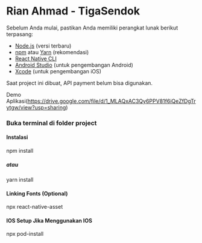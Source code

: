 # Rian Ahmad - TigaSendok
 
Sebelum Anda mulai, pastikan Anda memiliki perangkat lunak berikut terpasang:

- [Node.js](https://nodejs.org/) (versi terbaru)
- [npm](https://www.npmjs.com/) atau [Yarn](https://yarnpkg.com/) (rekomendasi)
- [React Native CLI](https://reactnative.dev/docs/environment-setup)
- [Android Studio](https://developer.android.com/studio) (untuk pengembangan Android)
- [Xcode](https://developer.apple.com/xcode/) (untuk pengembangan iOS)

Saat project ini dibuat, API payment belum bisa digunakan.

Demo Aplikasi(https://drive.google.com/file/d/1_MLAQxAC3Qy6PPV81f6iQeZfDgTrytgw/view?usp=sharing)

### Buka terminal di folder project

#### Instalasi
npm install
##### atau
yarn install

#### Linking Fonts (Optional)
npx react-native-asset

#### IOS Setup Jika Menggunakan IOS
npx pod-install




